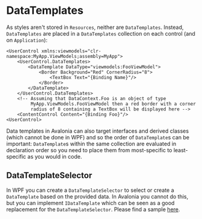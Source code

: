 # DataTemplates

As styles aren't stored in `Resources`, neither are `DataTemplates`. Instead, `DataTemplates` are placed in a `DataTemplates` collection on each control \(and on `Application`\):

```markup
<UserControl xmlns:viewmodels="clr-namespace:MyApp.ViewModels;assembly=MyApp">
    <UserControl.DataTemplates>
        <DataTemplate DataType="viewmodels:FooViewModel">
            <Border Background="Red" CornerRadius="8">
                <TextBox Text="{Binding Name}"/>
            </Border>
        </DataTemplate>
    </UserControl.DataTemplates>
    <!-- Assuming that DataContext.Foo is an object of type
         MyApp.ViewModels.FooViewModel then a red border with a corner
         radius of 8 containing a TextBox will be displayed here -->
    <ContentControl Content="{Binding Foo}"/>
<UserControl>
```

Data templates in Avalonia can also target interfaces and derived classes \(which cannot be done in WPF\) and so the order of `DataTemplate`s can be important: `DataTemplate`s within the same collection are evaluated in declaration order so you need to place them from most-specific to least-specific as you would in code.

## DataTemplateSelector 

In WPF you can create a `DataTemplateSelector` to select or create a `DataTemplate` based on the provided data. In Avalonia you cannot do this, but you can implement `IDataTemplate` which can be seen as a good replacement for the `DataTemplateSelector`. Please find a sample [here](https://docs.avaloniaui.net/docs/templates/data-templates#advanced-example).
